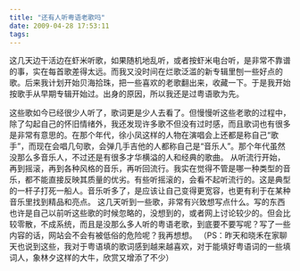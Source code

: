 ```yaml
---
title: "还有人听粤语老歌吗"
date: 2009-04-28 17:53:11
tags:
---
```


这几天边干活边在虾米听歌，如果随机地乱听，或者按虾米电台听，是非常不靠谱的事，实在每首歌差得太远。而我又没时间在烂歌泛滥的新专辑里刨一些好点的歌。后来我计划开始贝海拾珠，把一些喜欢的老歌翻出来，收藏一下。于是我开始按歌手从早期专辑开始过。出身的原因，所以我还是过粤语歌为先。 

这些歌如今已经很少人听了，歌词更是少人去看了。但慢慢听这些老歌的过程中，除了勾起自己的怀旧情绪外，我还发现许多歌不但没有过时感，而且歌词也有很多是非常有意思的。在那个年代，徐小凤这样的人物在演唱会上还都是称自己“歌手”，而现在会唱几句歌，会弹几手吉他的人都称自己是“音乐人”。那个年代虽然没那么多音乐人，不过还是有很多才华横溢的人和经典的歌曲。 从听流行开始，再到摇滚，再到各种风格的音乐，再听回流行。我实在觉得不管是哪一种类型的音乐，都不能直接反映其质量的优劣。有些听摇滚的，会看不起听流行的。这是典型的一杆子打死一船人。音乐听多了，是应该让自己变得更宽容，也更有利于在某种音乐里找到精品和亮点。 这几天听到一些歌，非常有兴致想写点什么。写的东西也许是自己以前听这些歌的时候忽略的，没想到的，或者网上讨论较少的。但会比较零散，不成系统，而且是没那么多人听的粤语老歌，到底要不要写呢？写了一些内容的话，网站会不会有被低俗的危险呢？我再想想。 （PS：昨天和晓禾在家聊天也说到这些，我对于粤语填的歌词感到越来越喜欢，对于能填好粤语词的一些填词人，象林夕这样的大牛，欣赏又增添了不少）
